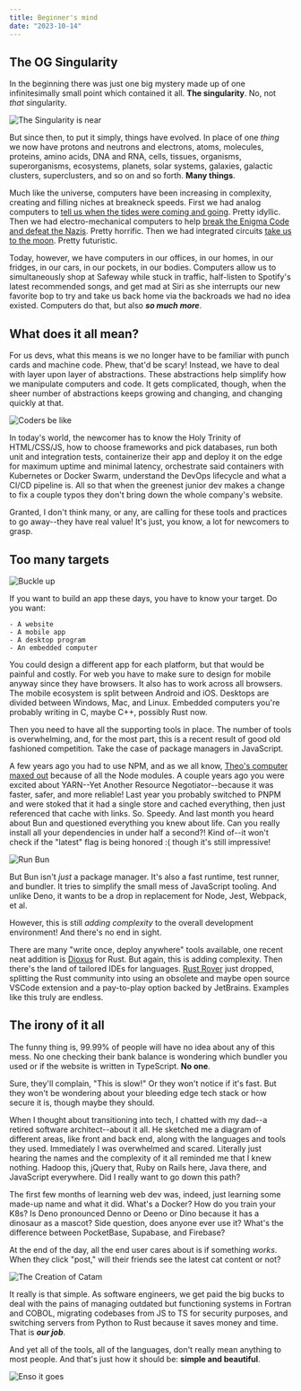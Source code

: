 ```yaml
---
title: Beginner's mind
date: "2023-10-14"
---
```


## The OG Singularity

In the beginning there was just one big mystery made up of one infinitesimally small point which contained it all. **The singularity**. No, not *that* singularity.

![The Singularity is near](https://blogs.voanews.com/digital-frontiers/files/2011/03/SingularityIsNear.jpg "Maybe")

But since then, to put it simply, things have evolved. In place of one *thing* we now have protons and neutrons and electrons, atoms, molecules, proteins, amino acids, DNA and RNA, cells, tissues, organisms, superorganisms, ecosystems, planets, solar systems, galaxies, galactic clusters, superclusters, and so on and so forth. **Many things**.

Much like the universe, computers have been increasing in complexity, creating and filling niches at breakneck speeds. First we had analog computers to [tell us when the tides were coming and going](https://hackaday.com/2015/10/08/how-analog-tide-predictors-changed-human-history/). Pretty idyllic. Then we had electro-mechanical computers to help [break the Enigma Code and defeat the Nazis](https://www.iwm.org.uk/history/how-alan-turing-cracked-the-enigma-code#:~:text=Alan%20Turing%20was%20a%20brilliant,Second%20World%20War%20broke%20out.). Pretty horrific. Then we had integrated circuits [take us to the moon](https://wehackthemoon.com/tech/how-integrated-circuits-saved-moon-landing). Pretty futuristic.

Today, however, we have computers in our offices, in our homes, in our fridges, in our cars, in our pockets, in our bodies. Computers allow us to simultaneously shop at Safeway while stuck in traffic, half-listen to Spotify's latest recommended songs, and get mad at Siri as she interrupts our new favorite bop to try and take us back home via the backroads we had no idea existed. Computers do that, but also ***so much more***.

## What does it all mean?

For us devs, what this means is we no longer have to be familiar with punch cards and machine code. Phew, that'd be scary! Instead, we have to deal with layer upon layer of abstractions. These abstractions help simplify how we manipulate computers and code. It gets complicated, though, when the sheer number of abstractions keeps growing and changing, and changing quickly at that.

![Coders be like](https://i.redd.it/x3ty5mnd37g61.jpg "Devs then and now")

In today's world, the newcomer has to know the Holy Trinity of HTML/CSS/JS, how to choose frameworks and pick databases, run both unit and integration tests, containerize their app and deploy it on the edge for maximum uptime and minimal latency, orchestrate said containers with Kubernetes or Docker Swarm, understand the DevOps lifecycle and what a CI/CD pipeline is. All so that when the greenest junior dev makes a change to fix a couple typos they don't bring down the whole company's website.

Granted, I don't think many, or any, are calling for these tools and practices to go away--they have real value! It's just, you know, a lot for newcomers to grasp.

## Too many targets

![Buckle up](https://media.tenor.com/qBfG6bWpBYAAAAAd/tayshia-bachelorette.gif "Tayshia on SWE")

If you want to build an app these days, you have to know your target. Do you want:

    - A website
    - A mobile app
    - A desktop program
    - An embedded computer

You could design a different app for each platform, but that would be painful and costly. For web you have to make sure to design for mobile anyway since they have browsers. It also has to work across all browsers. The mobile ecosystem is split between Android and iOS. Desktops are divided between Windows, Mac, and Linux. Embedded computers you're probably writing in C, maybe C++, possibly Rust now.

Then you need to have all the supporting tools in place. The number of tools is overwhelming, and, for the most part, this is a recent result of good old fashioned competition. Take the case of package managers in JavaScript.

A few years ago you had to use NPM, and as we all know, [Theo's computer maxed out](https://youtu.be/ZIKDJBrk56k?si=HbOcg26X0tZ_XUT7) because of all the Node modules. A couple years ago you were excited about YARN--Yet Another Resource Negotiator--because it was faster, safer, and more reliable! Last year you probably switched to PNPM and were stoked that it had a single store and cached everything, then just referenced that cache with links. So. Speedy. And last month you heard about Bun and questioned everything you knew about life. Can you really install all your dependencies in under half a second?! Kind of--it won't check if the "latest" flag is being honored :( though it's still impressive!

![Run Bun](../Bun.png "Run Bun")

But Bun isn't *just* a package manager. It's also a fast runtime, test runner, and bundler. It tries to simplify the small mess of JavaScript tooling. And unlike Deno, it wants to be a drop in replacement for Node, Jest, Webpack, et al.

However, this is still *adding complexity* to the overall development environment! And there's no end in sight.

There are many "write once, deploy anywhere" tools available, one recent neat addition is [Dioxus](https://dioxuslabs.com/) for Rust. But again, this is adding complexity. Then there's the land of tailored IDEs for languages. [Rust Rover](https://www.jetbrains.com/rust/) just dropped, splitting the Rust community into using an obsolete and maybe open source VSCode extension and a pay-to-play option backed by JetBrains. Examples like this truly are endless.

## The irony of it all

The funny thing is, 99.99% of people will have no idea about any of this mess. No one checking their bank balance is wondering which bundler you used or if the website is written in TypeScript. **No one**.

Sure, they'll complain, "This is slow!" Or they won't notice if it's fast. But they won't be wondering about your bleeding edge tech stack or how secure it is, though maybe they should.

When I thought about transitioning into tech, I chatted with my dad--a retired software architect--about it all. He sketched me a diagram of different areas, like front and back end, along with the languages and tools they used. Immediately I was overwhelmed and scared. Literally just hearing the names and the complexity of it all reminded me that I knew nothing. Hadoop this, jQuery that, Ruby on Rails here, Java there, and JavaScript everywhere. Did I really want to go down this path?

The first few months of learning web dev was, indeed, just learning some made-up name and what it did. What's a Docker? How do you train your K8s? Is Deno pronounced Denno or Deeno or Dino because it has a dinosaur as a mascot? Side question, does anyone ever use it? What's the difference between PocketBase, Supabase, and Firebase?

At the end of the day, all the end user cares about is if something *works*. When they click "post," will their friends see the latest cat content or not?

![The Creation of Catam](https://images.unsplash.com/photo-1545529468-42764ef8c85f?ixlib=rb-4.0.3&ixid=M3wxMjA3fDB8MHxwaG90by1wYWdlfHx8fGVufDB8fHx8fA%3D%3D&auto=format&fit=crop&w=3546&q=80 "The Creation of Catam")

It really is that simple. As software engineers, we get paid the big bucks to deal with the pains of managing outdated but functioning systems in Fortran and COBOL, migrating codebases from JS to TS for security purposes, and switching servers from Python to Rust because it saves money and time. That is ***our job***.

And yet all of the tools, all of the languages, don't really mean anything to most people. And that's just how it should be: **simple and beautiful**.

![Enso it goes](https://upload.wikimedia.org/wikipedia/commons/6/68/Enso.svg)
